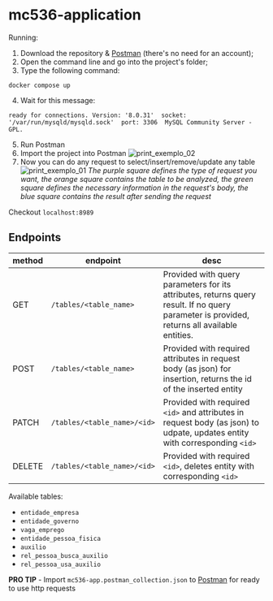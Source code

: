# mc536-application

Running:
1. Download the repository & [Postman](https://www.postman.com/downloads/) (there's no need for an account);
2. Open the command line and go into the project's folder;
3. Type the following command:
```
docker compose up
```
4. Wait for this message:
```
ready for connections. Version: '8.0.31'  socket: '/var/run/mysqld/mysqld.sock'  port: 3306  MySQL Community Server - GPL.
```
5. Run Postman
6. Import the project into Postman
![print_exemplo_02](https://user-images.githubusercontent.com/20073691/202284870-b2807f6e-8ba3-4558-9ed5-e34fc003b47e.png)
7. Now you can do any request to select/insert/remove/update any table
![print_exemplo_01](https://user-images.githubusercontent.com/20073691/202285040-6eb3b449-c1fb-4d27-8b51-9109b7f3953c.png)
*The purple square defines the type of request you want, the orange square contains the table to be analyzed, the green square defines the necessary information in the request's body, the blue square contains the result after sending the request*

Checkout `localhost:8989`

## Endpoints

| method | endpoint | desc |
| ------ | -------- | ---- |
| GET | `/tables/<table_name>` | Provided with query parameters for its attributes, returns query result. If no query parameter is provided, returns all available entities. |
| POST | `/tables/<table_name>` | Provided with required attributes in request body (as json) for insertion, returns the id of the inserted entity|
| PATCH | `/tables/<table_name>/<id>` | Provided with required `<id>` and attributes in request body (as json) to udpate, updates entity with corresponding `<id>` |
| DELETE | `/tables/<table_name>/<id>` | Provided with required `<id>`, deletes entity with corresponding `<id>` |

Available tables:
- `entidade_empresa`
- `entidade_governo`
- `vaga_emprego`
- `entidade_pessoa_fisica`
- `auxilio`
- `rel_pessoa_busca_auxilio`
- `rel_pessoa_usa_auxilio`

**PRO TIP** - Import `mc536-app.postman_collection.json` to [Postman](https://www.postman.com/) for ready to use http requests
